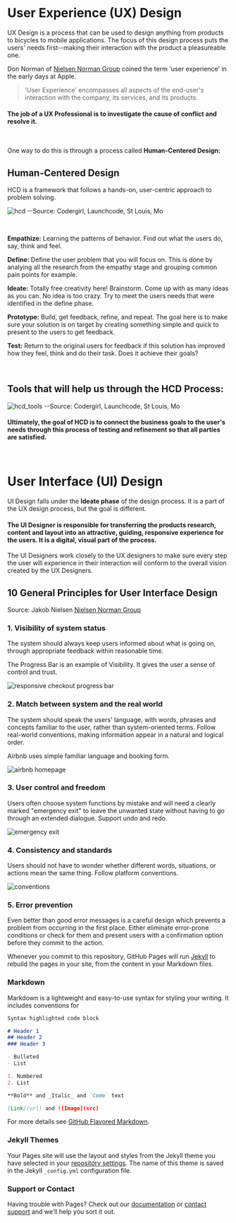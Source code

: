 # User Experience (UX) Design

UX Design is a process that can be used to design anything from products to bicycles to mobile applications.  The focus of this design process puts the users' needs first--making their interaction with the product a pleasureable one.  

Don Norman of [Nielsen Norman Group](https://www.nngroup.com/articles/definition-user-experience/) coined the term 'user experience' in the early days at Apple.

>'User Experience' encompasses all aspects of the end-user's interaction with the company, its services, and its products.

#### The job of a UX Professional is to investigate the cause of conflict and resolve it.

<br />

One way to do this is through a process called **Human-Centered Design:**

## Human-Centered Design
HCD is a framework that follows a hands-on, user-centric approach to problem solving.

![hcd](https://user-images.githubusercontent.com/32137384/48984794-0867a080-f0c6-11e8-9328-e1eab615b36f.png)
--Source: Codergirl, Launchcode, St Louis, Mo

<br />

**Empathize:**  Learning the patterns of behavior.  Find out what the users do, say, think and feel.

**Define:**  Define the user problem that you will focus on.  This is done by analying all the research from the empathy stage and grouping common pain points for example.

**Ideate:**  Totally free creativity here!  Brainstorm.  Come up with as many ideas as you can.  No idea is too crazy. Try to meet the users needs that were identified in the define phase.

**Prototype:**  Build, get feedback, refine, and repeat.  The goal here is to make sure your solution is on target by creating something simple and quick to present to the users to get feedback.

**Test:**  Return to the original users for feedback if this solution has improved how they feel, think and do their task.  Does it achieve their goals?

<br />

## Tools that will help us through the HCD Process:
![hcd_tools](https://user-images.githubusercontent.com/32137384/48984807-38af3f00-f0c6-11e8-9e61-a4f9e1e65f0f.png)
--Source: Codergirl, Launchcode, St Louis, Mo

#### Ultimately, the goal of HCD is to connect the business goals to the user's needs through this process of testing and refinement so that all parties are satisfied.

<br />

# User Interface (UI) Design  

UI Design falls under the **Ideate phase** of the design process.  It is a part of the UX design process, but the goal is different.  

#### The UI Designer is responsible for transferring the products research, content and layout into an attractive, guiding, responsive experience for the users.  It is a digital, visual part of the process.

The UI Designers work closely to the UX designers to make sure every step the user will experience in their interaction will conform to the overall vision created by the UX Designers.


## 10 General Principles for User Interface Design

Source: Jakob Nielsen [Nielsen Norman Group](https://www.nngroup.com/articles/ten-usability-heuristics/) 

### 1. Visibility of system status 

The system should always keep users informed about what is going on, through appropriate feedback within reasonable time.

The Progress Bar is an example of Visibility.  It gives the user a sense of control and trust.

![responsive checkout progress bar](https://user-images.githubusercontent.com/32137384/48987981-673e1180-f0e8-11e8-8c2a-75304032a3a5.png)

### 2. Match between system and the real world 

The system should speak the users' language, with words, phrases and concepts familiar to the user, rather than system-oriented terms. Follow real-world conventions, making information appear in a natural and logical order.

Airbnb uses simple familiar language and booking form.

![airbnb homepage](https://user-images.githubusercontent.com/32137384/48988260-2c3cdd80-f0ea-11e8-8951-95f0517d942d.png)

### 3. User control and freedom

Users often choose system functions by mistake and will need a clearly marked "emergency exit" to leave the unwanted state without having to go through an extended dialogue. Support undo and redo.

![emergency exit](https://user-images.githubusercontent.com/32137384/49026851-7f537680-f164-11e8-9be0-6caf29409bf9.png)

### 4. Consistency and standards

Users should not have to wonder whether different words, situations, or actions mean the same thing. Follow platform conventions.

![conventions](https://user-images.githubusercontent.com/32137384/49030053-e32d6d80-f16b-11e8-84a9-8dfb7acf352c.png)

### 5. Error prevention

Even better than good error messages is a careful design which prevents a problem from occurring in the first place. Either eliminate error-prone conditions or check for them and present users with a confirmation option before they commit to the action.





Whenever you commit to this repository, GitHub Pages will run [Jekyll](https://jekyllrb.com/) to rebuild the pages in your site, from the content in your Markdown files.

### Markdown

Markdown is a lightweight and easy-to-use syntax for styling your writing. It includes conventions for

```markdown
Syntax highlighted code block

# Header 1
## Header 2
### Header 3

- Bulleted
- List

1. Numbered
2. List

**Bold** and _Italic_ and `Code` text

[Link](url) and ![Image](src)
```

For more details see [GitHub Flavored Markdown](https://guides.github.com/features/mastering-markdown/).

### Jekyll Themes

Your Pages site will use the layout and styles from the Jekyll theme you have selected in your [repository settings](https://github.com/sherrischeer/UX_Design/settings). The name of this theme is saved in the Jekyll `_config.yml` configuration file.

### Support or Contact

Having trouble with Pages? Check out our [documentation](https://help.github.com/categories/github-pages-basics/) or [contact support](https://github.com/contact) and we’ll help you sort it out.
